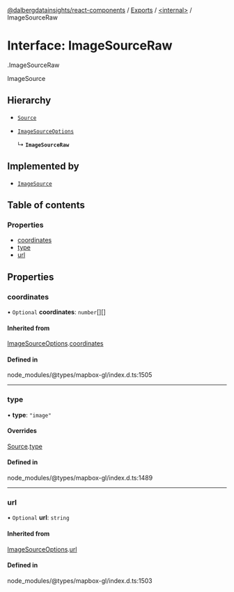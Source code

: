 [@dalbergdatainsights/react-components](../README.md) / [Exports](../modules.md) / [<internal\>](../modules/internal_.md) / ImageSourceRaw

# Interface: ImageSourceRaw

[<internal>](../modules/internal_.md).ImageSourceRaw

ImageSource

## Hierarchy

- [`Source`](internal_.Source.md)

- [`ImageSourceOptions`](internal_.ImageSourceOptions.md)

  ↳ **`ImageSourceRaw`**

## Implemented by

- [`ImageSource`](../classes/internal_.ImageSource.md)

## Table of contents

### Properties

- [coordinates](internal_.ImageSourceRaw.md#coordinates)
- [type](internal_.ImageSourceRaw.md#type)
- [url](internal_.ImageSourceRaw.md#url)

## Properties

### coordinates

• `Optional` **coordinates**: `number`[][]

#### Inherited from

[ImageSourceOptions](internal_.ImageSourceOptions.md).[coordinates](internal_.ImageSourceOptions.md#coordinates)

#### Defined in

node_modules/@types/mapbox-gl/index.d.ts:1505

___

### type

• **type**: ``"image"``

#### Overrides

[Source](internal_.Source.md).[type](internal_.Source.md#type)

#### Defined in

node_modules/@types/mapbox-gl/index.d.ts:1489

___

### url

• `Optional` **url**: `string`

#### Inherited from

[ImageSourceOptions](internal_.ImageSourceOptions.md).[url](internal_.ImageSourceOptions.md#url)

#### Defined in

node_modules/@types/mapbox-gl/index.d.ts:1503
